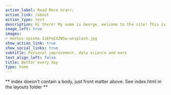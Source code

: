```yaml
---
action_label: Read More &rarr;
action_link: /about
action_type: text
description: Hi there! My name is George, welcome to the site! This is my blog where I write about all the things that interest me and I am trying to achieve. I believe in trying to become better (in every sense of the word) and this site is a constant reminder that I need to stick to my conviction.
image_left: true
images:
- markus-spiske-IiEFmIXZWSw-unsplash.jpg
show_action_link: true
show_social_links: true
subtitle: Personal improvement, data science and more
text_align_left: false
title: Better every day
type: home
---
```


** index doesn't contain a body, just front matter above.
See index.html in the layouts folder **
